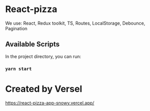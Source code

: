 # React-pizza

We use: React, Redux toolkit, TS, Routes, LocalStorage, Debounce, Pagination

## Available Scripts

In the project directory, you can run:

### `yarn start`

# Created by Versel

https://react-pizza-app-snowy.vercel.app/
